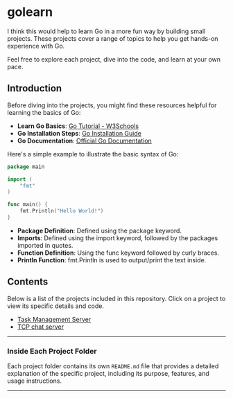 # golearn

I think this would help to learn Go in a more fun way by building small projects. These projects cover a range of topics to help you get hands-on experience with Go.

Feel free to explore each project, dive into the code, and learn at your own pace.

## Introduction

Before diving into the projects, you might find these resources helpful for learning the basics of Go:

- **Learn Go Basics**: [Go Tutorial - W3Schools](https://www.w3schools.com/go/)
- **Go Installation Steps**: [Go Installation Guide](https://golang.org/doc/install)
- **Go Documentation**: [Official Go Documentation](https://golang.org/doc/)


Here's a simple example to illustrate the basic syntax of Go:

```go
package main

import (
	"fmt"
)

func main() {
	fmt.Println("Hello World!")
}
```

- **Package Definition**: Defined using the package keyword.
- **Imports**: Defined using the import keyword, followed by the packages imported in quotes.
- **Function Definition**: Using the func keyword followed by curly braces.
- **Println Function**: fmt.Println is used to output/print the text inside.



## Contents

Below is a list of the projects included in this repository. Click on a project to view its specific details and code.

- [Task Management Server](./task-management-server)
- [TCP chat server](./tcp-chat)


---

### Inside Each Project Folder

Each project folder contains its own `README.md` file that provides a detailed explanation of the specific project, including its purpose, features, and usage instructions.

---
